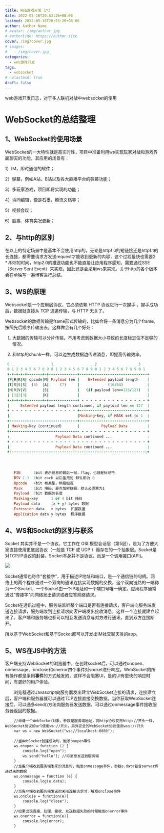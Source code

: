 ```yaml
---
title: Web游戏开发（六）
date: 2022-05-16T20:53:26+08:00
lastmod: 2022-05-16T20:53:26+08:00
author: Author Name
# avatar: /img/author.jpg
# authorlink: https://author.site
cover: /img/cover.jpg
# images:
#   - /img/cover.jpg
categories:
  - web游戏开发
tags:
  - websocket
# nolastmod: true
draft: false
---
```


web游戏开发日志，对于多人联机对战中websocket的使用

<!--more-->

# WebSocket的总结整理

## 1、WebSocket的使用场景

WebSocket的一大特性就是高实时性，项目中准备利用ws实现玩家对战和游戏界面聊天的功能，其应用的场景有：

1）IM，即时通信的软件；

2）弹幕，例如A站、B站以及各大直播平台的弹幕功能；

3）多玩家游戏，项目即将实现的功能；

4）协同编辑，像是石墨，腾讯文档等；

5）视频会议；

6）股票、体育实况更新；

## 2、与http的区别

在以上的特定场景中是基本不会使用http的，无论是http1.0的短链接还是http1.1的长连接，都需要请求方发送request才能收到更新的内容，这个过程最快也需要$2*RSS$的时间，http2.0的推送功能也不能直接让应用程序感知，需要通过SSE（Server Sent Event）来实现，因此还是会采用ws来实现。关于http的各个版本会在单独写一遍博客进行总结。

## 3、WS的原理

Websocket是一个应用层协议，它必须依赖 HTTP 协议进行一次握手 ，握手成功后，数据就直接从 TCP 通道传输，与 HTTP 无关了。

Websocket的数据传输是frame形式传输的，比如会将一条消息分为几个frame，按照先后顺序传输出去。这样做会有几个好处：

1) 大数据的传输可以分片传输，不用考虑到数据大小导致的长度标志位不足够的情况。

2) 和http的chunk一样，可以边生成数据边传递消息，即提高传输效率。

```ruby
 0                   1                   2                   3
 0 1 2 3 4 5 6 7 8 9 0 1 2 3 4 5 6 7 8 9 0 1 2 3 4 5 6 7 8 9 0 1
 +-+-+-+-+-------+-+-------------+-------------------------------+
 |F|R|R|R| opcode|M| Payload len |    Extended payload length    |
 |I|S|S|S|  (4)  |A|     (7)     |             (16/64)           |
 |N|V|V|V|       |S|             |   (if payload len==126/127)   |
 | |1|2|3|       |K|             |                               |
 +-+-+-+-+-------+-+-------------+ - - - - - - - - - - - - - - - +
 |     Extended payload length continued, if payload len == 127  |
 + - - - - - - - - - - - - - - - +-------------------------------+
 |                               |Masking-key, if MASK set to 1  |
 +-------------------------------+-------------------------------+
 | Masking-key (continued)       |          Payload Data         |
 +-------------------------------- - - - - - - - - - - - - - - - +
 :                     Payload Data continued ...                :
 + - - - - - - - - - - - - - - - - - - - - - - - - - - - - - - - +
 |                     Payload Data continued ...                |
 +---------------------------------------------------------------+



    FIN      1bit 表示信息的最后一帧，flag，也就是标记符
    RSV 1-3  1bit each 以后备用的 默认都为 0
    Opcode   4bit 帧类型，稍后细说
    Mask     1bit 掩码，是否加密数据，默认必须置为1 
    Payload  7bit 数据的长度
    Masking-key      1 or 4 bit 掩码
    Payload data     (x + y) bytes 数据
    Extension data   x bytes  扩展数据
    Application data y bytes  程序数据
```

## 4、WS和Socket的区别与联系

 Socket 其实并不是一个协议。它工作在 OSI 模型会话层（第5层），是为了方便大家直接使用更底层协议（一般是 TCP 或 UDP ）而存在的一个抽象层。Socket是对TCP/IP协议的封装，Socket本身并不是协议，而是一个调用接口(API)。

![](..\..\static\pics\socket.jpg)

Socket通常也称作”套接字”，用于描述IP地址和端口，是一个通信链的句柄。网络上的两个程序通过一个双向的通讯连接实现数据的交换，这个双向链路的一端称为一个Socket，一个Socket由一个IP地址和一个端口号唯一确定。应用程序通常通过”套接字”向网络发出请求或者应答网络请求。

Socket在通讯过程中，服务端监听某个端口是否有连接请求，客户端向服务端发送连接请求，服务端收到连接请求向客户端发出接收消息，这样一个连接就建立起来了。客户端和服务端也都可以相互发送消息与对方进行通讯，直到双方连接断开。

所以基于WebSocket和基于Socket都可以开发出IM社交聊天类的app。

## 5、WS在JS中的方法

  客户端支持WebSocket的浏览器中，在创建socket后，可以通过onopen、onmessage、onclose和onerror四个事件对socket进行响应。WebSocket的所有操作都是采用**事件**的方式触发的，这样不会阻塞UI，是的UI有更快的响应时间，有更好的用户体验。

　　浏览器通过Javascript向服务器发出建立WebSocket连接的请求，连接建立后，客户端和服务器就可以通过TCP连接直接交换数据。当你获取WebSocket连接后，可以通多send()方法向服务器发送数据，可以通过onmessage事件接收服务器返回的数据。

        //申请一个WebSocket对象，参数是服务端地址，同http协议使用http://开头一样，WebSocket协议的url使用ws://开头，另外安全的WebSocket协议使用wss://开头
        var ws = new WebSocket("ws://localhost:8080");
        
        //当WebSocket创建成功时，触发onopen事件
        ws.onopen = function () {
            console.log("open");
            ws.send("hello"); //将消息发送到服务端
        }
        //当客户端收到服务端发来的消息时，触发onmessage事件，参数e.data包含server传递过来的数据
        ws.onmessage = function (e) {
            console.log(e.data);
        }
        //当客户端收到服务端发送的关闭连接请求时，触发onclose事件
        ws.onclose = function(e){
            console.log("close");
        }
        //如果出现连接、处理、接收、发送数据失败的时候触发onerror事件
        ws.onerror = function(e){
            console.log(error);
        }